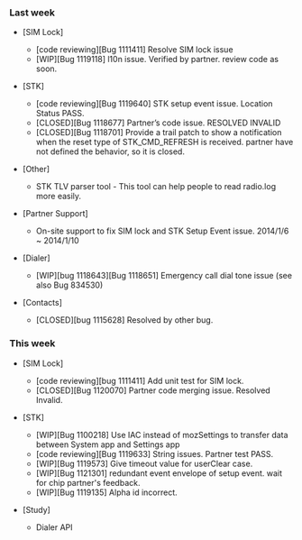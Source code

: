 ### Last week

* [SIM Lock]
  - [code reviewing][Bug 1111411] Resolve SIM lock issue
  - [WIP][Bug 1119118] l10n issue. Verified by partner. review code as soon.

* [STK]
  - [code reviewing][Bug 1119640] STK setup event issue. Location Status PASS.
  - [CLOSED][Bug 1118677] Partner’s code issue. RESOLVED INVALID
  - [CLOSED][Bug 1118701] Provide a trail patch to show a notification when the reset type of STK_CMD_REFRESH is received. partner have not defined the behavior, so it is closed.

* [Other]
  - STK TLV parser tool -  This tool can help people to read radio.log more easily.

* [Partner Support]
  - On-site support to fix SIM lock and STK Setup Event issue. 2014/1/6 ~ 2014/1/10

* [Dialer]
  - [WIP][bug 1118643][Bug 1118651] Emergency call dial tone issue (see also Bug 834530)

* [Contacts]
  - [CLOSED][bug 1115628] Resolved by other bug.

### This week

* [SIM Lock]
  - [code reviewing][bug 1111411] Add unit test for SIM lock.
  - [CLOSED][Bug 1120070] Partner code merging issue. Resolved Invalid.

* [STK]
  - [WIP][Bug 1100218] Use IAC instead of mozSettings to transfer data between System app and Settings app
  - [code reviewing][Bug 1119633] String issues. Partner test PASS.
  - [WIP][Bug 1119573] Give timeout value for userClear case.
  - [WIP][Bug 1121301] redundant event envelope of setup event. wait for chip partner's feedback.
  - [WIP][Bug 1119135] Alpha id incorrect.

* [Study]
  - Dialer API

